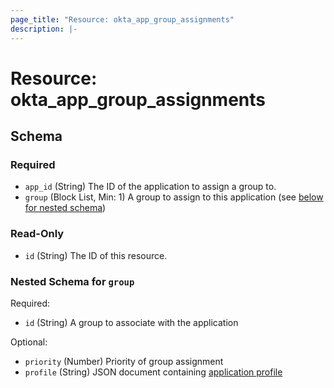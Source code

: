 ```yaml
---
page_title: "Resource: okta_app_group_assignments"
description: |-
---
```


# Resource: okta_app_group_assignments

<!-- schema generated by tfplugindocs -->

## Schema

### Required

- `app_id` (String) The ID of the application to assign a group to.
- `group` (Block List, Min: 1) A group to assign to this application (see [below for nested schema](#nestedblock--group))

### Read-Only

- `id` (String) The ID of this resource.

<a id="nestedblock--group"></a>

### Nested Schema for `group`

Required:

- `id` (String) A group to associate with the application

Optional:

- `priority` (Number) Priority of group assignment
- `profile` (String) JSON document containing [application profile](https://developer.okta.com/docs/reference/api/apps/#profile-object)
